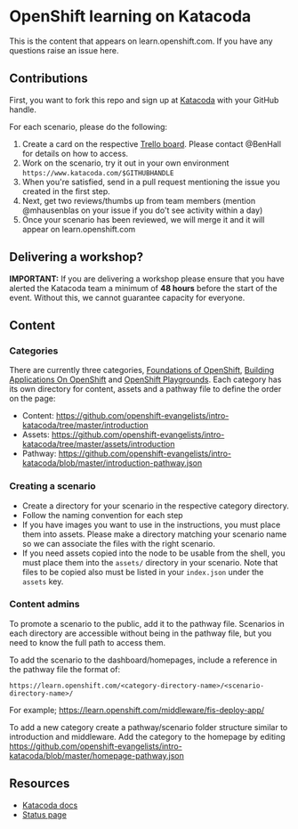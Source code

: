 # OpenShift learning on Katacoda

This is the content that appears on learn.openshift.com. If you have any questions raise an issue here.

## Contributions

First, you want to fork this repo and sign up at [Katacoda](https://katacoda.com/login) with your GitHub handle.

For each scenario, please do the following:

1. Create a card on the respective [Trello board](https://trello.com/b/4uOCyBJp/katacoda-red-hat). Please contact @BenHall for details on how to access.
1. Work on the scenario, try it out in your own environment `https://www.katacoda.com/$GITHUBHANDLE`
1. When you're satisfied, send in a pull request mentioning the issue you created in the first step.
1. Next, get two reviews/thumbs up from team members (mention @mhausenblas on your issue if you do't see activity within a day)
1. Once your scenario has been reviewed, we will merge it and it will appear on learn.openshift.com

## Delivering a workshop?

**IMPORTANT:** If you are delivering a workshop please ensure that you have alerted the Katacoda team a minimum of **48 hours** before the start of the event. Without this, we cannot guarantee capacity for everyone.

## Content

### Categories

There are currently three categories, [Foundations of OpenShift](https://learn.openshift.com/introduction), [Building Applications On OpenShift](https://learn.openshift.com/middleware) and [OpenShift Playgrounds](https://learn.openshift.com/playgrounds). Each category has its own directory for content, assets and a pathway file to define the order on the page:

* Content: https://github.com/openshift-evangelists/intro-katacoda/tree/master/introduction
* Assets: https://github.com/openshift-evangelists/intro-katacoda/tree/master/assets/introduction
* Pathway: https://github.com/openshift-evangelists/intro-katacoda/blob/master/introduction-pathway.json

### Creating a scenario

* Create a directory for your scenario in the respective category directory.
* Follow the naming convention for each step
* If you have images you want to use in the instructions, you must place them into assets. Please make a directory matching your scenario name so we can associate the files with the right scenario.
* If you need assets copied into the node to be usable from the shell, you must place them into the `assets/` directory in your scenario. Note that files to be copied also must be listed in your `index.json` under the `assets` key.


### Content admins

To promote a scenario to the public, add it to the pathway file. Scenarios in each directory are accessible without being in the pathway file, but you need to know the full path to access them.

To add the scenario to the dashboard/homepages, include a reference in the pathway file the format of:

```
https://learn.openshift.com/<category-directory-name>/<scenario-directory-name>/
```

For example; https://learn.openshift.com/middleware/fis-deploy-app/

To add a new category create a pathway/scenario folder structure similar to introduction and middleware. Add the category to the homepage by editing https://github.com/openshift-evangelists/intro-katacoda/blob/master/homepage-pathway.json

## Resources

* [Katacoda docs](https://www.katacoda.com/docs)
* [Status page](https://openshift.status.katacoda.com/)
